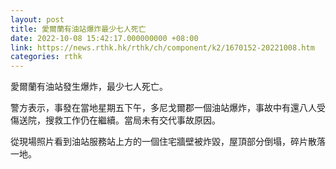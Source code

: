 ```yaml
---
layout: post
title: 愛爾蘭有油站爆炸最少七人死亡
date: 2022-10-08 15:42:17.000000000 +08:00
link: https://news.rthk.hk/rthk/ch/component/k2/1670152-20221008.htm
categories: rthk
---
```


愛爾蘭有油站發生爆炸，最少七人死亡。

警方表示，事發在當地星期五下午，多尼戈爾郡一個油站爆炸，事故中有還八人受傷送院，搜救工作仍在繼續。當局未有交代事故原因。

從現場照片看到油站服務站上方的一個住宅牆壁被炸毀，屋頂部分倒塌，碎片散落一地。
